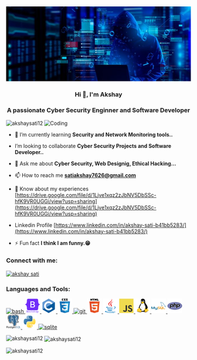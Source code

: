 ![logo](https://github.com/akshaysati12/akshaysati12/blob/main/bacgrounddd.jpg)
<h3 align="center">Hi 👋, I'm Akshay</h3>
<h3 align="center">A passionate Cyber Security Enginner and Software Developer </h3>
<img align="right" alt="Coding" width="400" src="https://camo.githubusercontent.com/a891d7d5917bebbdfcedb02348ab06be64822b69e8d1cfdad45e6dc5279f6ca7/68747470733a2f2f6d656469612e74656e6f722e636f6d2f7a7a6e746d325f3942336741414141432f6861636b65722e676966">

<p align="left"> <img src="https://komarev.com/ghpvc/?username=akshaysati12&label=Profile%20views&color=0e75b6&style=flat" alt="akshaysati12" /> </p>

- 🌱 I’m currently learning **Security and Network Monitoring tools..**

- I’m looking to collaborate **Cyber Security Projects and Software Developer..**

- 💬 Ask me about **Cyber Security, Web Designig, Ethical Hacking...**

- 📫 How to reach me **satiakshay7626@gmail.com**

- 📄 Know about my experiences [https://drive.google.com/file/d/1Ljve1xqz2zJbNV5DbSSc-hfK9VR0UGGi/view?usp=sharing](https://drive.google.com/file/d/1Ljve1xqz2zJbNV5DbSSc-hfK9VR0UGGi/view?usp=sharing)

- Linkedin Profile [https://www.linkedin.com/in/akshay-sati-b41bb5283/](https://www.linkedin.com/in/akshay-sati-b41bb5283/)

- ⚡ Fun fact **I think I am funny.😁**

<h3 align="left">Connect with me:</h3>
<p align="left">
<a href="https://linkedin.com/in/akshay sati" target="blank"><img align="center" src="https://raw.githubusercontent.com/rahuldkjain/github-profile-readme-generator/master/src/images/icons/Social/linked-in-alt.svg" alt="akshay sati" height="30" width="40" /></a>
</p>

<h3 align="left">Languages and Tools:</h3>
<p align="left"> <a href="https://www.gnu.org/software/bash/" target="_blank" rel="noreferrer"> <img src="https://www.vectorlogo.zone/logos/gnu_bash/gnu_bash-icon.svg" alt="bash" width="40" height="40"/> </a> <a href="https://getbootstrap.com" target="_blank" rel="noreferrer"> <img src="https://raw.githubusercontent.com/devicons/devicon/master/icons/bootstrap/bootstrap-plain-wordmark.svg" alt="bootstrap" width="40" height="40"/> </a> <a href="https://www.cprogramming.com/" target="_blank" rel="noreferrer"> <img src="https://raw.githubusercontent.com/devicons/devicon/master/icons/c/c-original.svg" alt="c" width="40" height="40"/> </a> <a href="https://www.w3schools.com/css/" target="_blank" rel="noreferrer"> <img src="https://raw.githubusercontent.com/devicons/devicon/master/icons/css3/css3-original-wordmark.svg" alt="css3" width="40" height="40"/> </a> <a href="https://git-scm.com/" target="_blank" rel="noreferrer"> <img src="https://www.vectorlogo.zone/logos/git-scm/git-scm-icon.svg" alt="git" width="40" height="40"/> </a> <a href="https://www.w3.org/html/" target="_blank" rel="noreferrer"> <img src="https://raw.githubusercontent.com/devicons/devicon/master/icons/html5/html5-original-wordmark.svg" alt="html5" width="40" height="40"/> </a> <a href="https://www.java.com" target="_blank" rel="noreferrer"> <img src="https://raw.githubusercontent.com/devicons/devicon/master/icons/java/java-original.svg" alt="java" width="40" height="40"/> </a> <a href="https://developer.mozilla.org/en-US/docs/Web/JavaScript" target="_blank" rel="noreferrer"> <img src="https://raw.githubusercontent.com/devicons/devicon/master/icons/javascript/javascript-original.svg" alt="javascript" width="40" height="40"/> </a> <a href="https://www.linux.org/" target="_blank" rel="noreferrer"> <img src="https://raw.githubusercontent.com/devicons/devicon/master/icons/linux/linux-original.svg" alt="linux" width="40" height="40"/> </a> <a href="https://www.mysql.com/" target="_blank" rel="noreferrer"> <img src="https://raw.githubusercontent.com/devicons/devicon/master/icons/mysql/mysql-original-wordmark.svg" alt="mysql" width="40" height="40"/> </a> <a href="https://www.php.net" target="_blank" rel="noreferrer"> <img src="https://raw.githubusercontent.com/devicons/devicon/master/icons/php/php-original.svg" alt="php" width="40" height="40"/> </a> <a href="https://www.postgresql.org" target="_blank" rel="noreferrer"> <img src="https://raw.githubusercontent.com/devicons/devicon/master/icons/postgresql/postgresql-original-wordmark.svg" alt="postgresql" width="40" height="40"/> </a> <a href="https://www.python.org" target="_blank" rel="noreferrer"> <img src="https://raw.githubusercontent.com/devicons/devicon/master/icons/python/python-original.svg" alt="python" width="40" height="40"/> </a> <a href="https://www.sqlite.org/" target="_blank" rel="noreferrer"> <img src="https://www.vectorlogo.zone/logos/sqlite/sqlite-icon.svg" alt="sqlite" width="40" height="40"/> </a> </p>

<p><img align="left" src="https://github-readme-stats.vercel.app/api/top-langs?username=akshaysati12&show_icons=true&locale=en&layout=compact" alt="akshaysati12" /></p>

<p>&nbsp;<img align="center" src="https://github-readme-stats.vercel.app/api?username=akshaysati12&show_icons=true&locale=en" alt="akshaysati12" /></p>

<p><img align="center" src="https://github-readme-streak-stats.herokuapp.com/?user=akshaysati12&" alt="akshaysati12" /></p>
